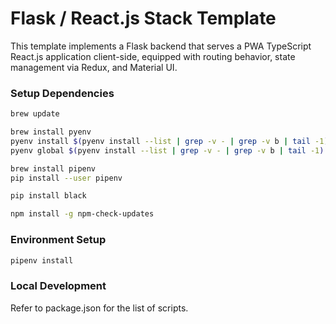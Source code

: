 # Flask / React.js Stack Template

This template implements a Flask backend that serves a PWA TypeScript React.js application client-side, equipped with routing behavior, state management via Redux, and Material UI. 

### Setup Dependencies
```bash
brew update

brew install pyenv
pyenv install $(pyenv install --list | grep -v - | grep -v b | tail -1)
pyenv global $(pyenv install --list | grep -v - | grep -v b | tail -1)

brew install pipenv
pip install --user pipenv

pip install black

npm install -g npm-check-updates
```

### Environment Setup
```bash
pipenv install
```

### Local Development
Refer to package.json for the list of scripts.

